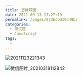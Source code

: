 ```yaml
---
title: 思维导图
date: 2021-09-13 17:27:19
permalink: /pages/873bcbd19d49b/
categories:
  - 面试题
  - JavaScript
tags:
  - 
---
```


![20211123221343](https://gcore.jsdelivr.net/gh/wu529778790/image/blog/20211123221343.png)

![微信图片_20210318112842](https://gcore.jsdelivr.net/gh/wu529778790/image/blog/微信图片_20210318112842.png)

<!-- more -->